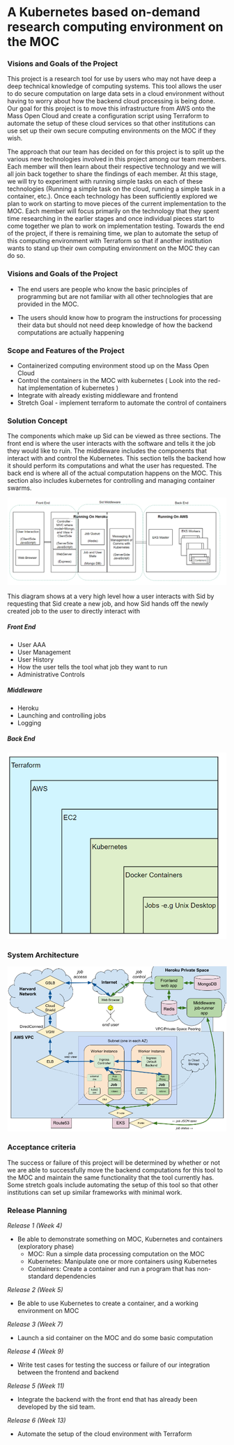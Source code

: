 # A Kubernetes based on-demand research computing environment on the MOC

### Visions and Goals of the Project
  This project is a research tool for use by users who may not have deep a deep technical knowledge of computing systems. This tool allows the user to do secure computation on large data sets in a cloud environment without having to worry about how the backend cloud processing is being done. Our goal for this project is to move this infrastructure from AWS onto the Mass Open Cloud and create a configuration script using Terraform to automate the setup of these cloud services so that other institutions can use set up their own secure computing environments on the MOC if they wish.
  
  The approach that our team has decided on for this project is to split up the various new technologies involved in this project among our team members. Each member will then learn about their respective technology and we will all join back together to share the findings of each member. At this stage, we will try to experiment with running simple tasks on each of these technologies (Running a simple task on the cloud, running a simple task in a container, etc.). Once each technology has been sufficiently explored we plan to work on starting to move pieces of the current implementation to the MOC. Each member will focus primarily on the technology that they spent time researching in the earlier stages and once individual pieces start to come together we plan to work on implementation testing. Towards the end of the project, if there is remaining time, we plan to automate the setup of this computing environment with Terraform so that if another institution wants to stand up their own computing environment on the MOC they can do so.

### Visions and Goals of the Project
- The end users are people who know the basic principles of programming but are not familiar with all other technologies that are provided in the MOC.

- The users should know how to program the instructions for processing their data but should not need deep knowledge of how the backend computations are actually happening

### Scope and Features of the Project
- Containerized computing environment stood up on the Mass Open Cloud
- Control the containers in the MOC with kubernetes ( Look into the red-hat implementation of kubernetes )
- Integrate with already existing middleware and frontend
- Stretch Goal - implement terraform to automate the control of containers

### Solution Concept
The components which make up Sid can be viewed as three sections.  The front end is where the user interacts with the software and tells it the job they would like to ruin.  The middleware includes the components that interact with and control the Kubernetes. This section tells the backend how it should perform its computations and what the user has requested. The back end is where all of the actual computation happens on the MOC. This section also includes kubernetes for controlling and managing container swarms.

![Alt text](front_middle_back.png)

This diagram shows at a very high level how a user interacts with Sid by requesting that Sid create a new job, and how Sid hands off the newly created job to the user to directly interact with

##### Front End 
- User AAA
- User Management
- User History
- How the user tells the tool what job they want to run
- Administrative Controls

##### Middleware 
- Heroku
- Launching and controlling jobs
- Logging

##### Back End 
![Alt text](layers.png)

### System Architecture
![Alt text](diagram.png)

### Acceptance criteria
The success or failure of this project will be determined by whether or not we are able to successfully move the backend computations for this tool to the MOC and maintain the same functionality that the tool currently has. Some stretch goals include automating the setup of this tool so that other institutions can set up similar frameworks with minimal work.

### Release Planning
*Release 1 (Week 4)*
- Be able to demonstrate something on MOC, Kubernetes and containers (exploratory phase)
  - MOC: Run a simple data processing computation on the MOC
  - Kubernetes: Manipulate one or more containers using Kubernetes
  - Containers: Create a container and run a program that has non-standard dependencies
 
*Release 2 (Week 5)*
- Be able to use Kubernetes to create a container, and a working environment on MOC 
    
*Release 3 (Week 7)*
- Launch a sid container on the MOC and do some basic computation
    
*Release 4 (Week 9)*
- Write test cases for testing the success or failure of our integration between the frontend and backend
    
*Release 5 (Week 11)*
- Integrate the backend with the front end that has already been developed by the sid team.
    
*Release 6 (Week 13)*
- Automate the setup of the cloud environment with Terraform



